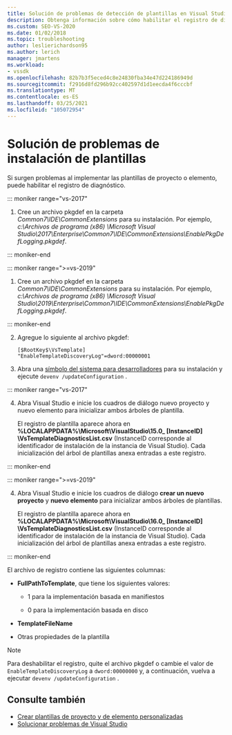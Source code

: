 ```yaml
---
title: Solución de problemas de detección de plantillas en Visual Studio | Microsoft Docs
description: Obtenga información sobre cómo habilitar el registro de diagnóstico para solucionar problemas de implementación de proyectos y plantillas personalizados en el SDK de Visual Studio.
ms.custom: SEO-VS-2020
ms.date: 01/02/2018
ms.topic: troubleshooting
author: leslierichardson95
ms.author: lerich
manager: jmartens
ms.workload:
- vssdk
ms.openlocfilehash: 82b7b3f5eced4c8e24830fba34e47d224186949d
ms.sourcegitcommit: f2916d8fd296b92cc402597d1d1eecda4f6cccbf
ms.translationtype: MT
ms.contentlocale: es-ES
ms.lasthandoff: 03/25/2021
ms.locfileid: "105072954"
---
```

# <a name="troubleshooting-template-installation"></a>Solución de problemas de instalación de plantillas

Si surgen problemas al implementar las plantillas de proyecto o elemento, puede habilitar el registro de diagnóstico.

::: moniker range="vs-2017"

1. Cree un archivo pkgdef en la carpeta *Common7\IDE\CommonExtensions* para su instalación. Por ejemplo, *c:\Archivos de programa (x86) \Microsoft Visual Studio\2017\Enterprise\Common7\IDE\CommonExtensions\EnablePkgDefLogging.pkgdef*.

::: moniker-end

::: moniker range=">=vs-2019"

1. Cree un archivo pkgdef en la carpeta *Common7\IDE\CommonExtensions* para su instalación. Por ejemplo, *c:\Archivos de programa (x86) \Microsoft Visual Studio\2019\Enterprise\Common7\IDE\CommonExtensions\EnablePkgDefLogging.pkgdef*.

::: moniker-end

2. Agregue lo siguiente al archivo pkgdef:

    ```
    [$RootKey$\VsTemplate]
    "EnableTemplateDiscoveryLog"=dword:00000001
    ```

3. Abra una [símbolo del sistema para desarrolladores](../ide/reference/command-prompt-powershell.md) para su instalación y ejecute `devenv /updateConfiguration` .

::: moniker range="vs-2017"

4. Abra Visual Studio e inicie los cuadros de diálogo nuevo proyecto y nuevo elemento para inicializar ambos árboles de plantilla.

   El registro de plantilla aparece ahora en **%LOCALAPPDATA%\Microsoft\VisualStudio\15.0_ [InstanceID] \VsTemplateDiagnosticsList.csv** (InstanceID corresponde al identificador de instalación de la instancia de Visual Studio). Cada inicialización del árbol de plantillas anexa entradas a este registro.

::: moniker-end

::: moniker range=">=vs-2019"

4. Abra Visual Studio e inicie los cuadros de diálogo **crear un nuevo proyecto** y **nuevo elemento** para inicializar ambos árboles de plantillas.

   El registro de plantilla aparece ahora en **%LOCALAPPDATA%\Microsoft\VisualStudio\16.0_ [InstanceID] \VsTemplateDiagnosticsList.csv** (InstanceID corresponde al identificador de instalación de la instancia de Visual Studio). Cada inicialización del árbol de plantillas anexa entradas a este registro.

::: moniker-end

El archivo de registro contiene las siguientes columnas:

- **FullPathToTemplate**, que tiene los siguientes valores:

  - 1 para la implementación basada en manifiestos

  - 0 para la implementación basada en disco

- **TemplateFileName**

- Otras propiedades de la plantilla

> [!NOTE]
> Para deshabilitar el registro, quite el archivo pkgdef o cambie el valor de `EnableTemplateDiscoveryLog` a `dword:00000000` y, a continuación, vuelva a ejecutar `devenv /updateConfiguration` .

## <a name="see-also"></a>Consulte también

- [Crear plantillas de proyecto y de elemento personalizadas](creating-custom-project-and-item-templates.md)
- [Solucionar problemas de Visual Studio](/troubleshoot/visualstudio/welcome-visual-studio/)
